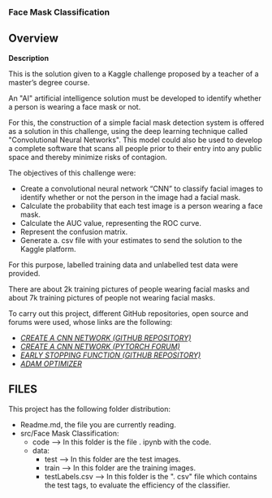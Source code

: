 ### Face Mask Classification

## Overview

**Description**

This is the solution given to a Kaggle challenge proposed by a teacher of a master’s degree course.

An "AI" artificial intelligence solution must be developed to identify whether a person is wearing a face mask or not.

For this, the construction of a simple facial mask detection system is offered as a solution in this challenge, using the deep learning technique called "Convolutional Neural Networks". This model could also be used to develop a complete software that scans all people prior to their entry into any public space and thereby minimize risks of contagion.

The objectives of this challenge were:
   * Create a convolutional neural network “CNN” to classify facial images to identify whether or not the person in the image had a facial mask. 
   * Calculate the probability that each test image is a person wearing a face mask.
   * Calculate the AUC value, representing the ROC curve. 
   * Represent the confusion matrix. 
   * Generate a. csv file with your estimates to send the solution to the Kaggle platform.

For this purpose, labelled training data and unlabelled test data were provided. 

There are about 2k training pictures of people wearing facial masks and about 7k training pictures of people not wearing facial masks.


To carry out this project, different GitHub repositories, open source and forums were used, whose links are the following:
  * [*CREATE A CNN NETWORK (GITHUB REPOSITORY)*](https://github.com/mk-gurucharan/Face-Mask-Detection/) 
  * [*CREATE A CNN NETWORK (PYTORCH FORUM)*](https://pytorch.org/docs/stable/generated/torch.nn.Conv2d.html)
  * [*EARLY STOPPING FUNCTION (GITHUB REPOSITORY)*](https://github.com/Bjarten/early-stopping-pytorch)
  * [*ADAM OPTIMIZER*](https://medium.com/@Biboswan98/optim-adam-vs-optim-sgd-lets-dive-in-8dbf1890fbdc)



## FILES
This project has the following folder distribution: 
  * Readme.md, the file you are currently reading.
  * src/Face Mask Classification: 
      * code --> In this folder is the file . ipynb with the code.
      * data:
        * test --> In this folder are the test images.
        * train --> In this folder are the training images.
        * testLabels.csv --> In this folder is the ". csv" file which contains the test tags, to evaluate the efficiency of the classifier.
